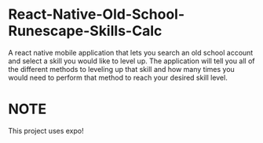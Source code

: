 # React-Native-Old-School-Runescape-Skills-Calc
A react native mobile application that lets you search an old school account and select a skill you would like to level up. The application will tell you all of the different methods to leveling up that skill and how many times you would need to perform that method to reach your desired skill level.

# NOTE
This project uses expo!

